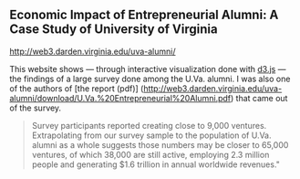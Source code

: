 ## Economic Impact of Entrepreneurial Alumni: A Case Study of University of Virginia

http://web3.darden.virginia.edu/uva-alumni/  

This website shows — through interactive visualization done with [d3.js](http://www.d3js.org) — the findings of a large survey done among the U.Va. alumni. I was also one of the authors of [the report (pdf)] (http://web3.darden.virginia.edu/uva-alumni/download/U.Va.%20Entrepreneurial%20Alumni.pdf) that came out of the survey.

>Survey participants reported creating close to 9,000 ventures. Extrapolating from our survey sample to the population of U.Va. alumni as a whole suggests those numbers may be closer to 65,000 ventures, of which 38,000 are still active, employing 2.3 million people and generating $1.6 trillion in annual worldwide revenues."
